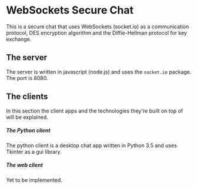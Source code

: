 # WebSockets Secure Chat

This is a secure chat that uses WebSockets (socket.io) as a communication protocol, DES encryption algorithm and the Diffie-Hellman protocol for key exchange.

## The server
The server is written in javascript (node.js) and uses the `socket.io` package. The port is 8080.

## The clients

In this section the client apps and the technologies they're built on top of will be explained.

##### The Python client
The python client is a desktop chat app written in Python 3.5 and uses Tkinter as a gui library.

##### The web client
Yet to be implemented.
